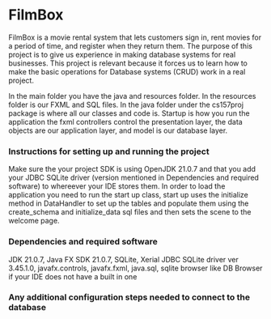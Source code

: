 # FilmBox
FilmBox is a movie rental system that lets customers sign in, rent movies for a period of time, and register when they return them. The purpose of this project is to give us experience in making database systems for real businesses. This project is relevant because it forces us to learn how to make the basic operations for Database systems (CRUD) work in a real project.

In the main folder you have the java and resources folder. In the resources folder is our FXML and SQL files. In the java folder under the cs157proj package is where all our classes and code is. Startup is how you run the application the fxml controllers control the presentation layer, the data objects are our application layer, and model is our database layer.

### Instructions for setting up and running the project
Make sure the your project SDK is using OpenJDK 21.0.7 and that you add your JDBC SQLite driver (version mentioned in Dependencies and required software) to whereever your IDE stores them. In order to load the application you need to run the start up class, start up uses the initialize method in DataHandler to set up the tables and populate them using the create_schema and initialize_data sql files and then sets the scene to the welcome page.
### Dependencies and required software
JDK 21.0.7, Java FX SDK 21.0.7, SQLite, Xerial JDBC SQLite driver ver 3.45.1.0, javafx.controls, javafx.fxml, java.sql, sqlite browser like DB Browser if your IDE does not have a built in one

### Any additional configuration steps needed to connect to the database
